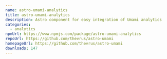 ```yaml
---
name: astro-umami-analytics
title: astro-umami-analytics
description: Astro component for easy integration of Umami analytics
categories:
  - analytics
npmUrl: https://www.npmjs.com/package/astro-umami-analytics
repoUrl: https://github.com/thevrus/astro-umami
homepageUrl: https://github.com/thevrus/astro-umami
downloads: 147
---
```


